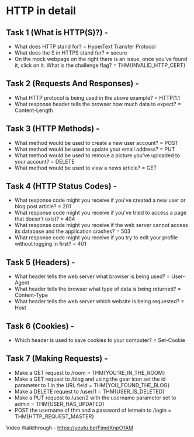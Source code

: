 # HTTP in detail
## Task 1 (What is HTTP(S)?) - 
* What does HTTP stand for?
 = HyperText Transfer Protocol
* What does the S in HTTPS stand for?
 = secure
* On the mock webpage on the right there is an issue, once you've found it, click on it. What is the challenge flag?
 = THM{INVALID_HTTP_CERT}
## Task 2 (Requests And Responses) - 
* What HTTP protocol is being used in the above example?
 = HTTP/1.1
* What response header tells the browser how much data to expect?
 = Content-Length
## Task 3 (HTTP Methods) - 
* What method would be used to create a new user account?
 = POST
* What method would be used to update your email address?
 = PUT
* What method would be used to remove a picture you've uploaded to your account?
 = DELETE
* What method would be used to view a news article?
 = GET
## Task 4 (HTTP Status Codes) - 
* What response code might you receive if you've created a new user or blog post article?
 = 201
* What response code might you receive if you've tried to access a page that doesn't exist?
 = 404
* What response code might you receive if the web server cannot access its database and the application crashes?
 = 503
* What response code might you receive if you try to edit your profile without logging in first?
 = 401
## Task 5 (Headers) - 
* What header tells the web server what browser is being used?
 = User-Agent
* What header tells the browser what type of data is being returned?
 = Content-Type
* What header tells the web server which website is being requested?
 = Host
## Task 6 (Cookies) - 
* Which header is used to save cookies to your computer?
 = Set-Cookie
## Task 7 (Making Requests) - 
* Make a GET request to /room
 = THM{YOU'RE_IN_THE_ROOM}
* Make a GET request to /blog and using the gear icon set the id parameter to 1 in the URL field
 = THM{YOU_FOUND_THE_BLOG}
* Make a DELETE request to /user/1
 = THM{USER_IS_DELETED}
* Make a PUT request to /user/2 with the username parameter set to admin
 = THM{USER_HAS_UPDATED}
* POST the username of thm and a password of letmein to /login
 = THM{HTTP_REQUEST_MASTER}

Video Walkthrough - https://youtu.be/FjmdXnpO1AM